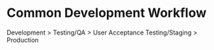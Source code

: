 # Common Development Workflow

Development > Testing/QA > User Acceptance Testing/Staging > Production